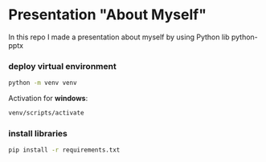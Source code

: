 # Presentation "About Myself"

In this repo I made a presentation about myself by using Python lib python-pptx


### deploy virtual environment

```bash
python -m venv venv
```

Activation for **windows**:

```bash
venv/scripts/activate
```

### install libraries

```bash
pip install -r requirements.txt
```





